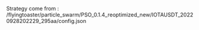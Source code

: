 Strategy come from : /flyingtoaster/particle_swarm/PSO_0.1.4_reoptimized_new/IOTAUSDT_20220928202229_295aa/config.json